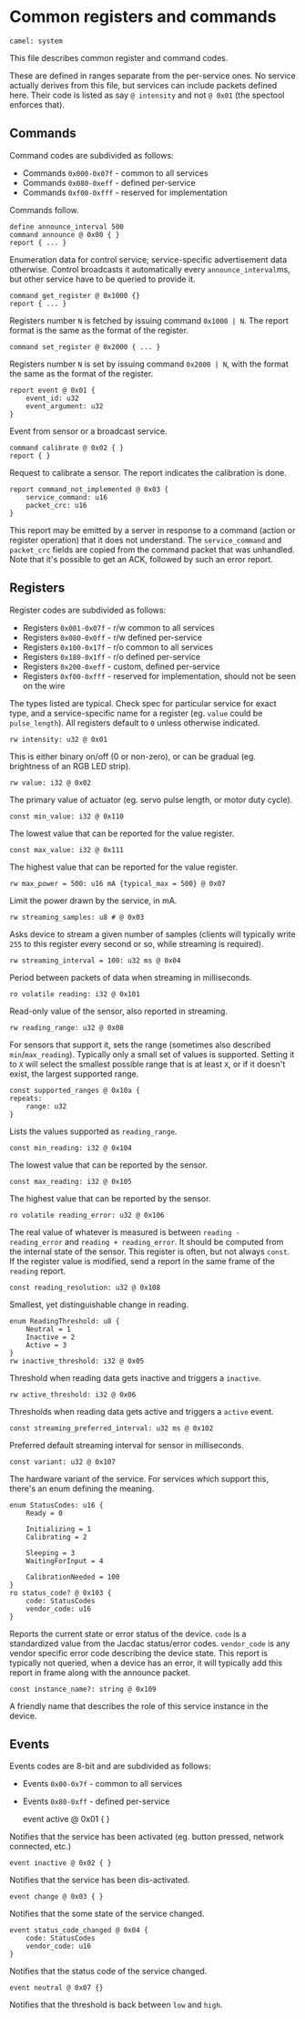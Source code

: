 # Common registers and commands

    camel: system

This file describes common register and command codes.

These are defined in ranges separate from the per-service ones.
No service actually derives from this file, but services can include packets
defined here.
Their code is listed as say `@ intensity` and not `@ 0x01` (the spectool enforces that).

## Commands

Command codes are subdivided as follows:
* Commands `0x000-0x07f` - common to all services
* Commands `0x080-0xeff` - defined per-service
* Commands `0xf00-0xfff` - reserved for implementation

Commands follow.

    define announce_interval 500
    command announce @ 0x00 { }
    report { ... }

Enumeration data for control service; service-specific advertisement data otherwise.
Control broadcasts it automatically every ``announce_interval``ms, but other service have to be queried to provide it.

    command get_register @ 0x1000 {}
    report { ... }

Registers number `N` is fetched by issuing command `0x1000 | N`.
The report format is the same as the format of the register.

    command set_register @ 0x2000 { ... }

Registers number `N` is set by issuing command `0x2000 | N`, with the format
the same as the format of the register.

    report event @ 0x01 {
        event_id: u32
        event_argument: u32
    }

Event from sensor or a broadcast service. 

    command calibrate @ 0x02 { }
    report { }

Request to calibrate a sensor. The report indicates the calibration is done.

    report command_not_implemented @ 0x03 {
        service_command: u16
        packet_crc: u16
    }

This report may be emitted by a server in response to a command (action or register operation)
that it does not understand.
The `service_command` and `packet_crc` fields are copied from the command packet that was unhandled.
Note that it's possible to get an ACK, followed by such an error report.

## Registers

Register codes are subdivided as follows:
* Registers `0x001-0x07f` - r/w common to all services
* Registers `0x080-0x0ff` - r/w defined per-service
* Registers `0x100-0x17f` - r/o common to all services
* Registers `0x180-0x1ff` - r/o defined per-service
* Registers `0x200-0xeff` - custom, defined per-service
* Registers `0xf00-0xfff` - reserved for implementation, should not be seen on the wire

The types listed are typical. Check spec for particular service for exact type,
and a service-specific name for a register (eg. `value` could be `pulse_length`).
All registers default to `0` unless otherwise indicated.

    rw intensity: u32 @ 0x01

This is either binary on/off (0 or non-zero), or can be gradual (eg. brightness of an RGB LED strip).

    rw value: i32 @ 0x02

The primary value of actuator (eg. servo pulse length, or motor duty cycle).

    const min_value: i32 @ 0x110

The lowest value that can be reported for the value register.

    const max_value: i32 @ 0x111

The highest value that can be reported for the value register.

    rw max_power = 500: u16 mA {typical_max = 500} @ 0x07

Limit the power drawn by the service, in mA.

    rw streaming_samples: u8 # @ 0x03

Asks device to stream a given number of samples
(clients will typically write `255` to this register every second or so, while streaming is required).

    rw streaming_interval = 100: u32 ms @ 0x04

Period between packets of data when streaming in milliseconds.

    ro volatile reading: i32 @ 0x101

Read-only value of the sensor, also reported in streaming.

    rw reading_range: u32 @ 0x08

For sensors that support it, sets the range (sometimes also described `min`/`max_reading`).
Typically only a small set of values is supported.
Setting it to `X` will select the smallest possible range that is at least `X`,
or if it doesn't exist, the largest supported range.

    const supported_ranges @ 0x10a {
    repeats:
        range: u32
    }

Lists the values supported as `reading_range`.

    const min_reading: i32 @ 0x104

The lowest value that can be reported by the sensor.

    const max_reading: i32 @ 0x105

The highest value that can be reported by the sensor.

    ro volatile reading_error: u32 @ 0x106

The real value of whatever is measured is between `reading - reading_error` and `reading + reading_error`. It should be computed from the internal state of the sensor. This register is often, but not always `const`. If the register value is modified,
send a report in the same frame of the ``reading`` report.

    const reading_resolution: u32 @ 0x108

Smallest, yet distinguishable change in reading.

    enum ReadingThreshold: u8 {
        Neutral = 1
        Inactive = 2
        Active = 3
    }
    rw inactive_threshold: i32 @ 0x05

Threshold when reading data gets inactive and triggers a ``inactive``.

    rw active_threshold: i32 @ 0x06

Thresholds when reading data gets active and triggers a ``active`` event.

    const streaming_preferred_interval: u32 ms @ 0x102

Preferred default streaming interval for sensor in milliseconds.

    const variant: u32 @ 0x107

The hardware variant of the service.
For services which support this, there's an enum defining the meaning.

    enum StatusCodes: u16 {
        Ready = 0

        Initializing = 1
        Calibrating = 2

        Sleeping = 3
        WaitingForInput = 4

        CalibrationNeeded = 100
    }
    ro status_code? @ 0x103 {
        code: StatusCodes
        vendor_code: u16
    }

Reports the current state or error status of the device. ``code`` is a standardized value from 
the Jacdac status/error codes. ``vendor_code`` is any vendor specific error code describing the device
state. This report is typically not queried, when a device has an error, it will typically
add this report in frame along with the announce packet.

    const instance_name?: string @ 0x109

A friendly name that describes the role of this service instance in the device.

## Events

Events codes are 8-bit and are subdivided as follows:
* Events `0x00-0x7f` - common to all services
* Events `0x80-0xff` - defined per-service

    event active @ 0x01 { }

Notifies that the service has been activated (eg. button pressed, network connected, etc.)

    event inactive @ 0x02 { }

Notifies that the service has been dis-activated.

    event change @ 0x03 { }

Notifies that the some state of the service changed.

    event status_code_changed @ 0x04 {
        code: StatusCodes
        vendor_code: u16
    }

Notifies that the status code of the service changed.

    event neutral @ 0x07 {}

Notifies that the threshold is back between ``low`` and ``high``.
